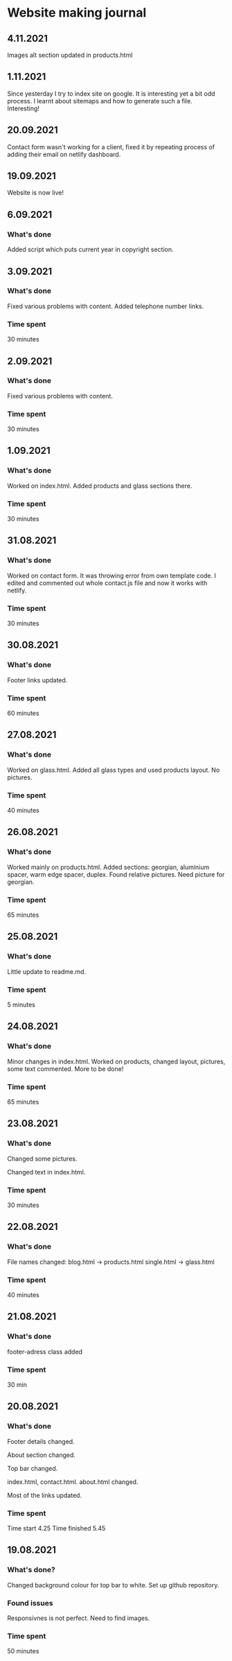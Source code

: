 # Website making journal

## 4.11.2021

Images alt section updated in products.html

## 1.11.2021

Since yesterday I try to index site on google. It is interesting yet a bit odd
process. I learnt about sitemaps and how to generate such a file. Interesting!

## 20.09.2021

Contact form wasn't working for a client, fixed it by repeating process of
adding their email on netlify dashboard.

## 19.09.2021

Website is now live!

## 6.09.2021

### What's done

Added script which puts current year in copyright section.



## 3.09.2021

### What's done

Fixed various problems with content. Added telephone number links.


### Time spent

30 minutes

## 2.09.2021

### What's done

Fixed various problems with content.


### Time spent

30 minutes

## 1.09.2021

### What's done

Worked on index.html. Added products and glass sections there.


### Time spent

30 minutes

## 31.08.2021

### What's done

Worked on contact form. It was throwing error from own template code. I edited and commented out whole contact.js file and now it works with netlify.


### Time spent

30 minutes

## 30.08.2021


### What's done

Footer links updated.


### Time spent

60 minutes


## 27.08.2021

### What's done

Worked on glass.html. Added all glass types and used products layout. No pictures.


### Time spent

40 minutes

## 26.08.2021

### What's done

Worked mainly on products.html. Added sections: georgian, aluminium spacer, warm edge spacer, duplex. Found relative pictures. Need picture for georgian.


### Time spent

65 minutes

## 25.08.2021

### What's done

Little update to readme.md.

### Time spent

5 minutes

## 24.08.2021

### What's done

Minor changes in index.html. Worked on products, changed layout, pictures, some text commented. More to be done!


### Time spent

65 minutes

## 23.08.2021

### What's done

Changed some pictures.

Changed text in index.html.

### Time spent

30 minutes

## 22.08.2021

### What's done

File names changed:
blog.html -> products.html
single.html -> glass.html

### Time spent

40 minutes

## 21.08.2021

### What's done

footer-adress class added

### Time spent

30 min

## 20.08.2021

### What's done

Footer details changed.

About section changed.

Top bar changed.

index.html, contact.html. about.html changed.

Most of the links updated.

### Time spent

Time start 4.25
Time finished 5.45

## 19.08.2021

### What's done?

Changed background colour for top bar to white. Set up github repository.

### Found issues

Responsivnes is not perfect. Need to find images.

### Time spent

50 minutes

